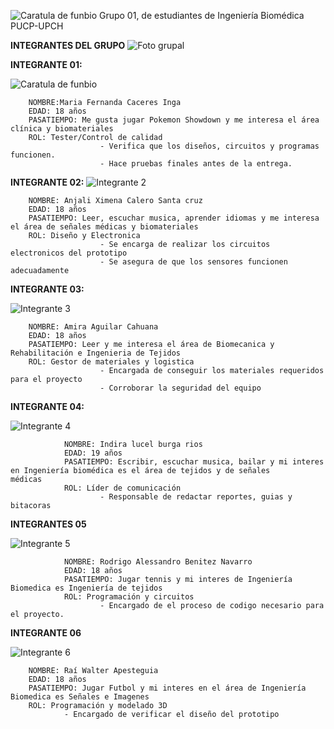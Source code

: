 ![Caratula de funbio](Imagenes/Trabajo%20funbio.png)
        Grupo 01, de estudiantes de Ingeniería Biomédica PUCP-UPCH
    
  **INTEGRANTES DEL GRUPO**
![Foto grupal](https://github.com/mariaCaceresI/Funbio/blob/a3faf8bc43175b57df03b61a2b888478b332b407/Imagenes/6501df51-3a99-4ca0-a6cc-f6a17df2314f.jpg)
  
  **INTEGRANTE 01:**

![Caratula de funbio](https://github.com/mariaCaceresI/Funbio/blob/02a4ef82fed15c671fd9cb9f321e02f73b27d67d/Imagenes/WhatsApp%20Image%202025-08-20%20at%205.26.59%20PM.jpeg)

        NOMBRE:Maria Fernanda Caceres Inga
        EDAD: 18 años
        PASATIEMPO: Me gusta jugar Pokemon Showdown y me interesa el área clínica y biomateriales
        ROL: Tester/Control de calidad
                        - Verifica que los diseños, circuitos y programas funcionen.
                        - Hace pruebas finales antes de la entrega. 


**INTEGRANTE 02:**
![Integrante 2](https://github.com/mariaCaceresI/Funbio/blob/1a84b8f9a806eccc62b51eb6023a96a4468e42a5/Imagenes/IMG-20231002-WA0022.jpg)

        NOMBRE: Anjali Ximena Calero Santa cruz
        EDAD: 18 años
        PASATIEMPO: Leer, escuchar musica, aprender idiomas y me interesa el área de señales médicas y biomateriales
        ROL: Diseño y Electronica
                        - Se encarga de realizar los circuitos electronicos del prototipo
                        - Se asegura de que los sensores funcionen adecuadamente


**INTEGRANTE 03:**

![Integrante 3](https://github.com/mariaCaceresI/Funbio/blob/9065d5cbbea22f476034c20bdb774e5bd9642a36/Imagenes/WhatsApp%20Image%202025-08-20%20at%205.40.10%20PM.jpeg)

        NOMBRE: Amira Aguilar Cahuana
        EDAD: 18 años
        PASATIEMPO: Leer y me interesa el área de Biomecanica y Rehabilitación e Ingenieria de Tejidos
        ROL: Gestor de materiales y logistica
                        - Encargada de conseguir los materiales requeridos para el proyecto
                        - Corroborar la seguridad del equipo 


**INTEGRANTE 04:**

![Integrante 4](https://github.com/mariaCaceresI/Funbio/blob/837eeca832f995dba1493452e93e67b7e7d26e61/Imagenes/1d320803-5344-4b6a-8807-77bc4263988d.jpg)

                NOMBRE: Indira lucel burga rios
                EDAD: 19 años
                PASATIEMPO: Escribir, escuchar musica, bailar y mi interes en Ingeniería biomédica es el área de tejidos y de señales                    médicas
                ROL: Líder de comunicación
                        - Responsable de redactar reportes, guias y bitacoras


**INTEGRANTES 05**

![Integrante 5](https://github.com/mariaCaceresI/Funbio/blob/fcd088a306edc3f6a29a3de713f2dc8024b324a5/Imagenes/03cf21fa-5f47-434a-a46f-617dc3193cfa.jpg)

                NOMBRE: Rodrigo Alessandro Benitez Navarro
                EDAD: 18 años
                PASATIEMPO: Jugar tennis y mi interes de Ingeniería Biomedica es Ingeniería de tejidos
                ROL: Programación y circuitos
                        - Encargado de el proceso de codigo necesario para el proyecto. 


**INTEGRANTE 06**

![Integrante 6](https://github.com/mariaCaceresI/Funbio/blob/c6f16842383a9d6bbe9d610338ea95ab69842393/Imagenes/677cbd5f-246b-4bf9-b787-a7efa5dc9603.jpg)

        NOMBRE: Raí Walter Apesteguia
        EDAD: 18 años
        PASATIEMPO: Jugar Futbol y mi interes en el área de Ingeniería Biomedica es Señales e Imagenes
        ROL: Programación y modelado 3D
                - Encargado de verificar el diseño del prototipo


                


                        












